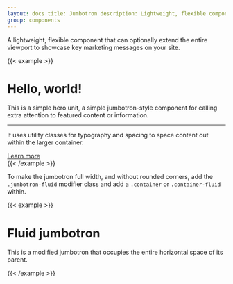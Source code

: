 ```yaml
---
layout: docs title: Jumbotron description: Lightweight, flexible component for showcasing hero unit style content.
group: components
---
```


A lightweight, flexible component that can optionally extend the entire viewport to showcase key marketing messages on
your site.

{{< example >}}
<div class="jumbotron">
  <h1 class="display-4">Hello, world!</h1>
  <p class="lead">This is a simple hero unit, a simple jumbotron-style component for calling extra attention to featured content or information.</p>
  <hr class="my-4">
  <p>It uses utility classes for typography and spacing to space content out within the larger container.</p>
  <a class="btn btn-primary btn-lg" href="#" role="button">Learn more</a>
</div>
{{< /example >}}

To make the jumbotron full width, and without rounded corners, add the `.jumbotron-fluid` modifier class and add
a `.container` or `.container-fluid` within.

{{< example >}}
<div class="jumbotron jumbotron-fluid">
  <div class="container">
    <h1 class="display-4">Fluid jumbotron</h1>
    <p class="lead">This is a modified jumbotron that occupies the entire horizontal space of its parent.</p>
  </div>
</div>
{{< /example >}}
